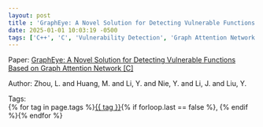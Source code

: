 ```yaml
---
layout: post
title : 'GraphEye: A Novel Solution for Detecting Vulnerable Functions Based on Graph Attention Network [C]'
date: 2025-01-01 10:03:19 -0500
tags: ['C++', 'C', 'Vulnerability Detection', 'Graph Attention Network', 'Code Property Graph (CPG)']
---
```

Paper: [GraphEye: A Novel Solution for Detecting Vulnerable Functions Based on Graph Attention Network [C]](https://ieeexplore-ieee-org.proxy.library.nd.edu/document/9750460)

Author: Zhou, L. and Huang, M. and Li, Y. and Nie, Y. and Li, J. and Liu, Y.




 Tags:  
        <span>{% for tag in page.tags %}<a href="/tags/#{{ tag | slugify }}">{{ tag }}</a>{% if forloop.last == false %}, {% endif %}{% endfor %}</span>
